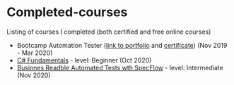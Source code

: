 # Completed-courses
Listing of courses I completed (both certified and free online courses)

- Bootcamp Automation Tester ([link to portfolio](https://github.com/ibednarczyk/bootcamp-practice) and [certificate](https://github.com/ibednarczyk/bootcamp-practice/blob/master/EN_Izabela%20Bednarczyk%20Certificate_QA.pdf)) (Nov 2019 - Mar 2020)
- [C# Fundamentals](https://www.pluralsight.com/courses/csharp-fundamentals-dev) - level: Beginner (Oct 2020)
- [Businnes Readble Automated Tests wth SpecFlow](https://www.pluralsight.com/courses/specflow-2-0-business-readable-automated-tests) - level: Intermediate (Nov 2020)
